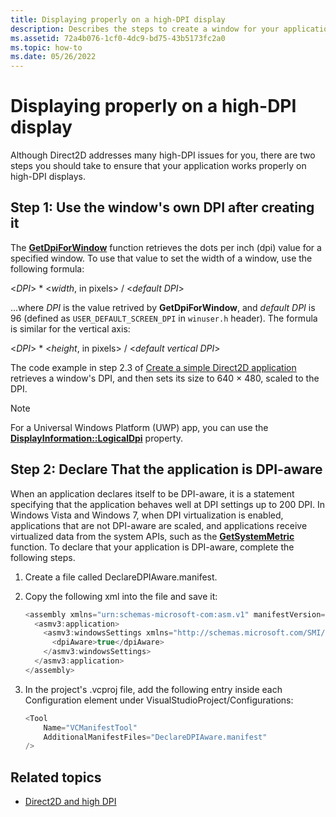 ```yaml
---
title: Displaying properly on a high-DPI display
description: Describes the steps to create a window for your application that displays properly on high-DPI displays.
ms.assetid: 72a4b076-1cf0-4dc9-bd75-43b5173fc2a0
ms.topic: how-to
ms.date: 05/26/2022
---
```


# Displaying properly on a high-DPI display

Although Direct2D addresses many high-DPI issues for you, there are two steps you should take to ensure that your application works properly on high-DPI displays.

## Step 1: Use the window's own DPI after creating it

The [**GetDpiForWindow**](/windows/win32/api/winuser/nf-winuser-getdpiforwindow) function retrieves the dots per inch (dpi) value for a specified window. To use that value to set the width of a window, use the following formula:

<*DPI*> \* <*width*, in pixels> / <*default DPI*>

...where *DPI* is the value retrived by **GetDpiForWindow**, and *default DPI* is 96 (defined as `USER_DEFAULT_SCREEN_DPI` in `winuser.h` header). The formula is similar for the vertical axis:

<*DPI*> \* <*height*, in pixels> / <*default vertical DPI*>

The code example in step 2.3 of [Create a simple Direct2D application](/windows/win32/Direct2D/direct2d-quickstart) retrieves a window's DPI, and then sets its size to 640 × 480, scaled to the DPI.

> [!NOTE]
> For a Universal Windows Platform (UWP) app, you can use the [**DisplayInformation::LogicalDpi**](/uwp/api/windows.graphics.display.displayinformation.logicaldpi) property.

## Step 2: Declare That the application is DPI-aware

When an application declares itself to be DPI-aware, it is a statement specifying that the application behaves well at DPI settings up to 200 DPI. In Windows Vista and Windows 7, when DPI virtualization is enabled, applications that are not DPI-aware are scaled, and applications receive virtualized data from the system APIs, such as the [**GetSystemMetric**](/windows/desktop/api/winuser/nf-winuser-getsystemmetrics) function. To declare that your application is DPI-aware, complete the following steps.

1.  Create a file called DeclareDPIAware.manifest.
2.  Copy the following xml into the file and save it:
    ```cpp
    <assembly xmlns="urn:schemas-microsoft-com:asm.v1" manifestVersion="1.0" xmlns:asmv3="urn:schemas-microsoft-com:asm.v3" >
      <asmv3:application>
        <asmv3:windowsSettings xmlns="http://schemas.microsoft.com/SMI/2005/WindowsSettings">
          <dpiAware>true</dpiAware>
        </asmv3:windowsSettings>
      </asmv3:application>
    </assembly>
    ```

3.  In the project's .vcproj file, add the following entry inside each Configuration element under VisualStudioProject/Configurations:
    ```cpp
    <Tool
        Name="VCManifestTool"
        AdditionalManifestFiles="DeclareDPIAware.manifest"
    />
    ```

## Related topics

* [Direct2D and high DPI](direct2d-and-high-dpi.md)
